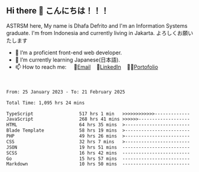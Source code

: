 ## Hi there 👋 こんにちは！！！
ASTRSM here, My name is Dhafa Defrito and I'm an Information Systems graduate. I'm from Indonesia and currently living in Jakarta. よろしくお願いたします

- 🔭 I’m a proficient front-end web developer.
- 🌱 I’m currently learning Japanese(日本語).
- 📫 How to reach me: &nbsp;&nbsp;&nbsp;&nbsp;📧[Email](ddefrito@gmail.com)&nbsp;&nbsp;&nbsp;&nbsp;💼[LinkedIn](https://www.linkedin.com/in/dhafa-defrita-rama-yudistira-9357a9229/)&nbsp;&nbsp;&nbsp;&nbsp;👨‍🎨[Portofolio](https://ddefrito.vercel.app/)
<br>
<!-- <p align="left">
<a href="https://github.com/ASTRSM">
  <img height="180em" src="https://github-readme-stats-eight-theta.vercel.app/api?username=ASTRSM&show_icons=true&theme=dracula&include_all_commits=true&count_private=true"/>
  <img height="180em" src="https://github-readme-stats-eight-theta.vercel.app/api/top-langs/?username=ASTRSM&layout=compact&langs_count=8&theme=dracula"/>
</a>
</p> -->

<!--START_SECTION:waka-->

```txt
From: 25 January 2023 - To: 21 February 2025

Total Time: 1,095 hrs 24 mins

TypeScript                 517 hrs 1 min   >>>>>>>>>>>>-------------   47.20 %
JavaScript                 268 hrs 41 mins >>>>>>-------------------   24.53 %
HTML                       64 hrs 35 mins  >------------------------   05.90 %
Blade Template             58 hrs 19 mins  >------------------------   05.33 %
PHP                        49 hrs 26 mins  >------------------------   04.51 %
CSS                        32 hrs 7 mins   >------------------------   02.93 %
JSON                       19 hrs 51 mins  -------------------------   01.81 %
SCSS                       16 hrs 42 mins  -------------------------   01.52 %
Go                         15 hrs 57 mins  -------------------------   01.46 %
Markdown                   10 hrs 50 mins  -------------------------   00.99 %
```

<!--END_SECTION:waka-->
